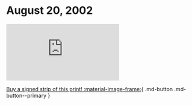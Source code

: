 # August 20, 2002

![](https://www.achewood.com/comic.php?date=08202002)

[Buy a signed strip of this print! :material-image-frame:](https://achewood-holiday-pop-up.myshopify.com/products/strip#08202002){ .md-button .md-button--primary }
